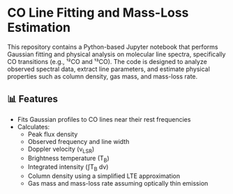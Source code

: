 # CO Line Fitting and Mass-Loss Estimation

This repository contains a Python-based Jupyter notebook that performs Gaussian fitting and physical analysis on molecular line spectra, specifically CO transitions (e.g., ¹²CO and ¹³CO). 
The code is designed to analyze observed spectral data, extract line parameters, and estimate physical properties such as column density, gas mass, and mass-loss rate.

## 📊 Features

- Fits Gaussian profiles to CO lines near their rest frequencies
- Calculates:
  - Peak flux density
  - Observed frequency and line width
  - Doppler velocity (v<sub>LSR</sub>)
  - Brightness temperature (T<sub>B</sub>)
  - Integrated intensity (∫T<sub>B</sub> dv)
  - Column density using a simplified LTE approximation
  - Gas mass and mass-loss rate assuming optically thin emission
